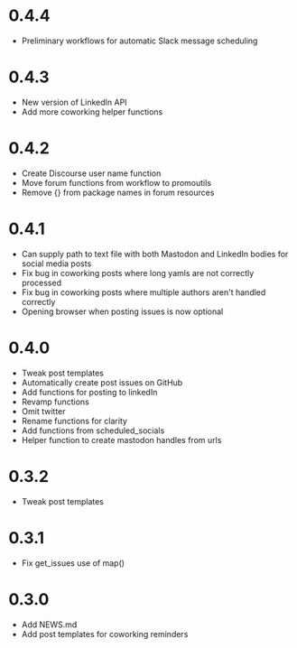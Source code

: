 # 0.4.4
- Preliminary workflows for automatic Slack message scheduling

# 0.4.3
- New version of LinkedIn API
- Add more coworking helper functions

# 0.4.2
- Create Discourse user name function
- Move forum functions from workflow to promoutils
- Remove {} from package names in forum resources

# 0.4.1
- Can supply path to text file with both Mastodon and LinkedIn bodies
  for social media posts
- Fix bug in coworking posts where long yamls are not correctly processed
- Fix bug in coworking posts where multiple authors aren't handled correctly
- Opening browser when posting issues is now optional


# 0.4.0
- Tweak post templates
- Automatically create post issues on GitHub
- Add functions for posting to linkedIn
- Revamp functions
- Omit twitter
- Rename functions for clarity
- Add functions from scheduled_socials 
- Helper function to create mastodon handles from urls

# 0.3.2
- Tweak post templates

# 0.3.1
- Fix get_issues use of map()

# 0.3.0
- Add NEWS.md
- Add post templates for coworking reminders
